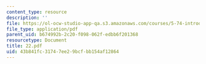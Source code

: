 ```yaml
---
content_type: resource
description: ''
file: https://ol-ocw-studio-app-qa.s3.amazonaws.com/courses/5-74-introductory-quantum-mechanics-ii-spring-2004/43b841fc31747ee29bcfbb154af12864_22.pdf
file_type: application/pdf
parent_uid: b674992b-2c20-f098-062f-edbb6f201368
resourcetype: Document
title: 22.pdf
uid: 43b841fc-3174-7ee2-9bcf-bb154af12864
---
```

